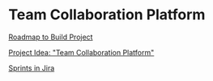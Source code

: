 # Team Collaboration Platform

[Roadmap to Build Project](https://docs.google.com/document/d/19PfJ8_6fQlkXMtXXnjbnUy_bml50EW8Xv2Br_7sXZYI/edit?usp=sharing)

[Project Idea: "Team Collaboration Platform"](https://docs.google.com/document/d/1PwUt84bIUudMcdCP0LZeONqwqmglD4pMcrv7zeNel2Q/edit?usp=sharing)

[Sprints in Jira](https://docs.google.com/document/d/11i9PV3XyhC5EwnLBrsn4TKrmzSSIx-IE1XiBCgq8xHc/edit?usp=sharing)